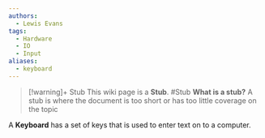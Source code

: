 ```yaml
---
authors: 
  - Lewis Evans
tags:
  - Hardware
  - IO
  - Input
aliases:
  - keyboard
---
```

> [!warning]+ Stub
> This wiki page is a **Stub**.
> #Stub 
> **What is a stub?**
> A stub is where the document is too short or has too little coverage on the topic

A **Keyboard** has a set of keys that is used to enter text on to a computer. 